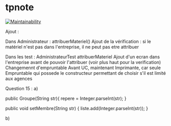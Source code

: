 # tpnote

[![Maintainability](https://api.codeclimate.com/v1/badges/2ebf0d7e2e7c7d92ef0f/maintainability)](https://codeclimate.com/github/nack714/tpnote/maintainability)

Ajout : 


Dans Administrateur :
attribuerMateriel()
  Ajout de la vérification : si le matériel n'est pas dans l'entreprise, il ne peut pas etre attribuer

Dans les test :
AdministrateurTest
attribuerMateriel
Ajout d'un ecran dans l'entreprise avant de pouvoir l'attribuer (voir plus haut pour la verification)
Changemennt d'empruntable
Avant UC, maintenant Imprimante, car seule Empruntable qui possede le constructeur permettant de choisir s'il est limité aux agences




Question 15 :
a)

public Groupe(String str){
  repere = Integer.parseInt(str);
}

public  void  setMembre(String str) {
  liste.add(Integer.parseInt(str));
}

b)

